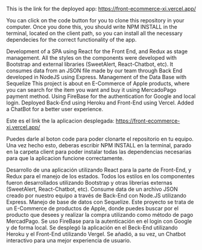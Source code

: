 This is the link for the deployed app: https://front-ecommerce-xi.vercel.app/

You can click on the code button for you to clone this repository in your computer. Once you done this, you should write NPM INSTALL in the terminal, located on the client path, so you can install all the necessary dependecies for the correct functionality of the app.

Development of a SPA using React for the Front End, and Redux as stage management. All the styles on the components were developed with Bootstrap and external libraries (SweetAlert, React-Chatbot, etc). It consumes data from an JSON file made by our team through Back End developed in NodeJS using Express. Management of the Data Base with Sequelize This project is about en E-Commerce of Apple products, where you can search for the item you want and buy it using MercadoPago payment method. Using FireBase for the authentication for Google and local login. Deployed Back-End using Heroku and Front-End using Vercel. Added a ChatBot for a better user experience.

Este es el link the la aplicacion desplegada: https://front-ecommerce-xi.vercel.app/

Puedes darle al boton code para poder clonarte el repositorio en tu equipo. Una vez hecho esto, deberas escribir NPM INSTALL en la terminal, parado en la carpeta client para poder instalar todas las dependencias necesarias para que la aplicacion funcione correctamente.

Desarrollo de una aplicación utilizando React para la parte de Front-End, y Redux para el manejo de los estados. Todos los estilos en los componentes fueron desarrollados utilizando Bootstrap y otras librerias externas (SweetAlert, React-Chatbot, etc). Consume data de un archivo JSON creado por nuestro equipo a través de Back-End con Node.JS utilizando Express. Manejo de base de datos con Sequelize. Este proyecto se trata de un E-Commerce de productos de Apple, donde puedes buscar por el producto que desees y realizar la compra utilizando como método de pago MercadPago. Se uso FireBase para la autenticación en el login con Google y de forma local. Se desplegó la aplicación en el Beck-End utilizando Heroku y el Front-End utilizando Vergel. Se añadió, a su vez, un Chatbot interactivo para una mejor experiencia de usuario.
